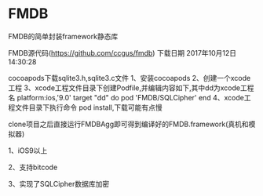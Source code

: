 # FMDB
FMDB的简单封装framework静态库

FMDB源代码(https://github.com/ccgus/fmdb) 下载日期 2017年10月12日14:30:28

cocoapods下载sqlite3.h,sqlite3.c文件
1、安装cocoapods
2、创建一个xcode工程
3、xcode工程文件目录下创建Podfile,并编辑内容如下,其中dd为xcode工程名
platform:ios,'9.0'
target "dd" do
pod 'FMDB/SQLCipher'
end
4、xcode工程文件目录下执行命令 pod install,下载可能有点慢


clone项目之后直接运行FMDBAgg即可得到编译好的FMDB.framework(真机和模拟器)

1、iOS9以上

2、支持bitcode

3、实现了SQLCipher数据库加密

